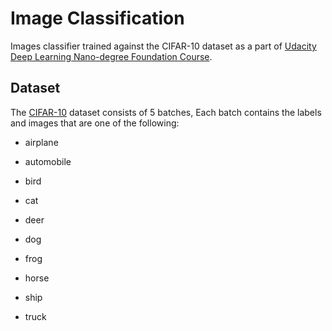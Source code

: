 # Image Classification
Images classifier trained against the CIFAR-10 dataset as a part of [Udacity Deep Learning Nano-degree Foundation Course][0].

## Dataset
The [CIFAR-10][1] dataset consists of 5 batches, Each batch contains the labels and images that are one of the following:
- airplane
- automobile
- bird
- cat
- deer
- dog
- frog
- horse
- ship
- truck

  [0]: https://www.udacity.com/course/deep-learning-nanodegree-foundation--nd101
  [1]: https://www.cs.toronto.edu/~kriz/cifar.html
